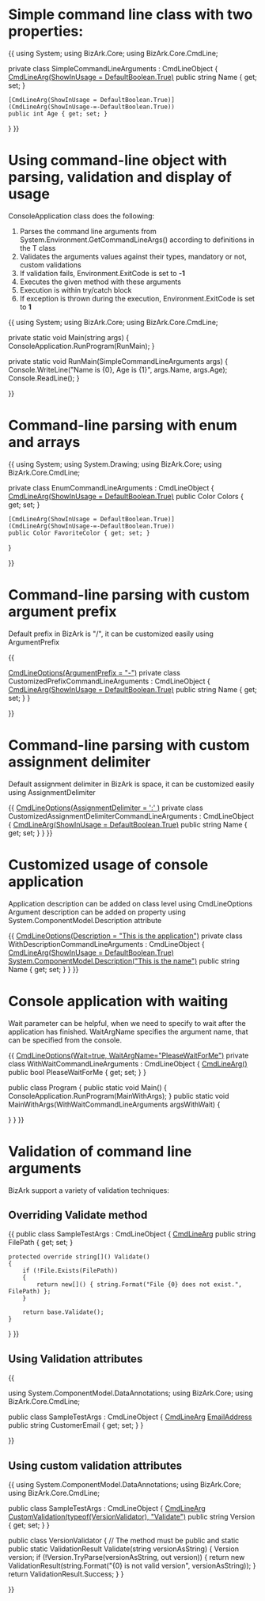 # Simple command line class with two properties:

{{
using System;
using BizArk.Core;
using BizArk.Core.CmdLine;

private class SimpleCommandLineArguments : CmdLineObject
{
    [CmdLineArg(ShowInUsage = DefaultBoolean.True)](CmdLineArg(ShowInUsage-=-DefaultBoolean.True))
    public string Name { get; set; }

    [CmdLineArg(ShowInUsage = DefaultBoolean.True)](CmdLineArg(ShowInUsage-=-DefaultBoolean.True))
    public int Age { get; set; }
}
}}

# Using command-line object with parsing, validation and display of usage
ConsoleApplication class does the following:
1. Parses the command line arguments from System.Environment.GetCommandLineArgs() according to definitions in the T class
2. Validates the arguments values against their types, mandatory or not, custom validations
3. If validation fails, Environment.ExitCode is set to **-1**
4. Executes the given method with these arguments
5. Execution is within try/catch block
6. If exception is thrown during the execution, Environment.ExitCode is set to **1**

{{
using System;
using BizArk.Core;
using BizArk.Core.CmdLine;

private static void Main(string[]() args)
{
    ConsoleApplication.RunProgram<SimpleCommandLineArguments>(RunMain);
}

private static void RunMain(SimpleCommandLineArguments args)
{
    Console.WriteLine("Name is {0}, Age is {1}", args.Name, args.Age);
    Console.ReadLine();
}

}}

# Command-line parsing with enum and arrays 

{{
using System;
using System.Drawing;
using BizArk.Core;
using BizArk.Core.CmdLine;

private class EnumCommandLineArguments : CmdLineObject
{
    [CmdLineArg(ShowInUsage = DefaultBoolean.True)](CmdLineArg(ShowInUsage-=-DefaultBoolean.True))
    public Color[]() Colors { get; set; }
        
    [CmdLineArg(ShowInUsage = DefaultBoolean.True)](CmdLineArg(ShowInUsage-=-DefaultBoolean.True))
    public Color FavoriteColor { get; set; }
}

}}


# Command-line parsing with custom argument prefix
Default prefix in BizArk is "/", it can be customized easily using  ArgumentPrefix

{{

[CmdLineOptions(ArgumentPrefix = "-")](CmdLineOptions(ArgumentPrefix-=-_-_))
private class CustomizedPrefixCommandLineArguments : CmdLineObject
{
    [CmdLineArg(ShowInUsage = DefaultBoolean.True)](CmdLineArg(ShowInUsage-=-DefaultBoolean.True))
    public string Name { get; set; }
}

}}

# Command-line parsing with custom assignment delimiter 
Default assignment delimiter in BizArk is space, it can be customized easily using  AssignmentDelimiter 

{{
[CmdLineOptions(AssignmentDelimiter = ':' )](CmdLineOptions(AssignmentDelimiter-=-'_'-))
private class CustomizedAssignmentDelimiterCommandLineArguments : CmdLineObject
{
    [CmdLineArg(ShowInUsage = DefaultBoolean.True)](CmdLineArg(ShowInUsage-=-DefaultBoolean.True))
    public string Name { get; set; }
}
}}

# Customized usage of console application
Application description can be added on class level using CmdLineOptions
Argument description can be added on property using  System.ComponentModel.Description attribute

{{
[CmdLineOptions(Description = "This is the application")](CmdLineOptions(Description-=-_This-is-the-application_))
private class WithDescriptionCommandLineArguments : CmdLineObject
{
    [CmdLineArg(ShowInUsage = DefaultBoolean.True)](CmdLineArg(ShowInUsage-=-DefaultBoolean.True))
    [System.ComponentModel.Description("This is the name")](System.ComponentModel.Description(_This-is-the-name_))
    public string Name { get; set; }
}
}}

# Console application with waiting
Wait parameter can be helpful, when we need to specify to wait after the application has finished. WaitArgName specifies the argument name, that can be specified from the console.

{{
[CmdLineOptions(Wait=true, WaitArgName="PleaseWaitForMe")](CmdLineOptions(Wait=true,-WaitArgName=_PleaseWaitForMe_))
private class WithWaitCommandLineArguments : CmdLineObject
{
    [CmdLineArg()](CmdLineArg())
    public bool PleaseWaitForMe { get; set; } 
}

public class Program
{
  public static void Main()
  {
    ConsoleApplication.RunProgram<WithWaitCommandLineArguments>(MainWithArgs);
  }
  public static void MainWithArgs(WithWaitCommandLineArguments argsWithWait)
  {

  }
}
}}

# Validation of command line arguments

BizArk support a variety of validation techniques:

## Overriding Validate method
{{
public class SampleTestArgs : CmdLineObject
{
    [CmdLineArg](CmdLineArg)
    public string FilePath { get; set; }

    protected override string[]() Validate()
    {
        if (!File.Exists(FilePath))
        {
            return new[]() { string.Format("File {0} does not exist.", FilePath) };
        }

        return base.Validate();
    }
}
}}
## Using Validation attributes
{{

using System.ComponentModel.DataAnnotations;
using BizArk.Core;
using BizArk.Core.CmdLine;

public class SampleTestArgs : CmdLineObject
{
    [CmdLineArg](CmdLineArg)
    [EmailAddress](EmailAddress)
    public string CustomerEmail { get; set; }
}

}}

## Using custom validation attributes
{{
using System.ComponentModel.DataAnnotations;
using BizArk.Core;
using BizArk.Core.CmdLine;

public class SampleTestArgs : CmdLineObject
{
    [CmdLineArg](CmdLineArg)
    [CustomValidation(typeof(VersionValidator), "Validate")](CustomValidation(typeof(VersionValidator),-_Validate_))
    public string Version { get; set; }
}

public class VersionValidator
{
    // The method must be public and static
    public static ValidationResult Validate(string versionAsString)
    {
        Version version;
        if (!Version.TryParse(versionAsString, out version))
        {
            return new ValidationResult(string.Format("{0} is not valid version", versionAsString));
        }
        return ValidationResult.Success;
    }
}

}}